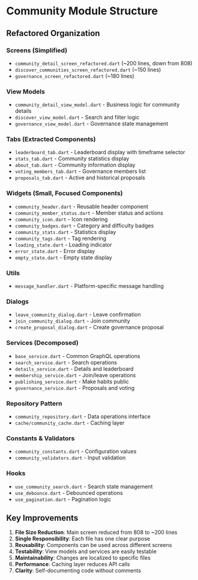 # Community Module Structure

## Refactored Organization

### Screens (Simplified)
- `community_detail_screen_refactored.dart` (~200 lines, down from 808)
- `discover_communities_screen_refactored.dart` (~150 lines)
- `governance_screen_refactored.dart` (~180 lines)

### View Models
- `community_detail_view_model.dart` - Business logic for community details
- `discover_view_model.dart` - Search and filter logic
- `governance_view_model.dart` - Governance state management

### Tabs (Extracted Components)
- `leaderboard_tab.dart` - Leaderboard display with timeframe selector
- `stats_tab.dart` - Community statistics display
- `about_tab.dart` - Community information display
- `voting_members_tab.dart` - Governance members list
- `proposals_tab.dart` - Active and historical proposals

### Widgets (Small, Focused Components)
- `community_header.dart` - Reusable header component
- `community_member_status.dart` - Member status and actions
- `community_icon.dart` - Icon rendering
- `community_badges.dart` - Category and difficulty badges
- `community_stats.dart` - Statistics display
- `community_tags.dart` - Tag rendering
- `loading_state.dart` - Loading indicator
- `error_state.dart` - Error display
- `empty_state.dart` - Empty state display

### Utils
- `message_handler.dart` - Platform-specific message handling

### Dialogs
- `leave_community_dialog.dart` - Leave confirmation
- `join_community_dialog.dart` - Join community
- `create_proposal_dialog.dart` - Create governance proposal

### Services (Decomposed)
- `base_service.dart` - Common GraphQL operations
- `search_service.dart` - Search operations
- `details_service.dart` - Details and leaderboard
- `membership_service.dart` - Join/leave operations
- `publishing_service.dart` - Make habits public
- `governance_service.dart` - Proposals and voting

### Repository Pattern
- `community_repository.dart` - Data operations interface
- `cache/community_cache.dart` - Caching layer

### Constants & Validators
- `community_constants.dart` - Configuration values
- `community_validators.dart` - Input validation

### Hooks
- `use_community_search.dart` - Search state management
- `use_debounce.dart` - Debounced operations
- `use_pagination.dart` - Pagination logic

## Key Improvements

1. **File Size Reduction**: Main screen reduced from 808 to ~200 lines
2. **Single Responsibility**: Each file has one clear purpose
3. **Reusability**: Components can be used across different screens
4. **Testability**: View models and services are easily testable
5. **Maintainability**: Changes are localized to specific files
6. **Performance**: Caching layer reduces API calls
7. **Clarity**: Self-documenting code without comments